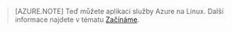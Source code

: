 > [AZURE.NOTE] Teď můžete aplikaci služby Azure na Linux. Další informace najdete v tématu [Začínáme](../articles/app-service/app-service-linux-readme.md).

